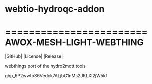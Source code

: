 # webtio-hydroqc-addon
========================
AWOX-MESH-LIGHT-WEBTHING
========================

|GitHub|
|License|
|Release|

webthings port of the hydro2mqtt tools

 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